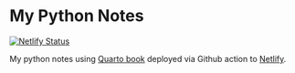 # My Python Notes

<!-- badges: start -->
[![Netlify Status](https://api.netlify.com/api/v1/badges/f05e8d2c-c255-4123-8465-db11588ea171/deploy-status)](https://app.netlify.com/sites/py-notes-lightbridge/deploys)
<!-- badges: end -->

My python notes using [Quarto book](https://quarto.org/docs/books/) deployed via Github action to [Netlify](https://py-notes-lightbridge.netlify.app).

